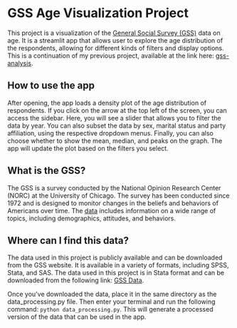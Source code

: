 # GSS Age Visualization Project

This project is a visualization of the [General Social Survey (GSS)](#what-is-the-gss) data on age. It is a streamlit app that allows user to explore the age distribution of the respondents, allowing for different kinds of filters and display options. This is a continuation of my previous project, available at the link here: [gss-analysis](https://github.com/eatsfrog/gss-analysis).

## How to use the app

After opening, the app loads a density plot of the age distribution of respondents. If you click on the arrow at the top left of the screen, you can access the sidebar. Here, you will see a slider that allows you to filter the data by year. You can also subset the data by sex, marital status and party affiliation, using the respective dropdown menus. Finally, you can also choose whether to show the mean, median, and peaks on the graph. The app will update the plot based on the filters you select.

## What is the GSS?

The GSS is a survey conducted by the National Opinion Research Center (NORC) at the University of Chicago. The survey has been conducted since 1972 and is designed to monitor changes in the beliefs and behaviors of Americans over time. The [data](#where-to-find-the-data) includes information on a wide range of topics, including demographics, attitudes, and behaviors.

## Where can I find this data?

The data used in this project is publicly available and can be downloaded from the GSS website. It is available in a variety of formats, including SPSS, Stata, and SAS. The data used in this project is in Stata format and can be downloaded from the following link: [GSS Data](https://gss.norc.org/us/en/gss/get-the-data.html).

Once you've downloaded the data, place it in the same directory as the data_processing.py file. Then enter your terminal and run the following command: `python data_processing.py`. This will generate a processed version of the data that can be used in the app.
